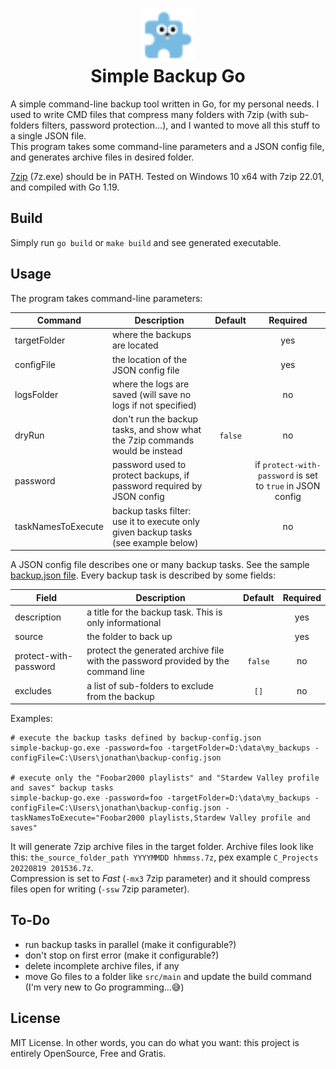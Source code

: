 <h1 align="center">
    <a href="https://plugins.jetbrains.com/plugin/11058-extra-icons">
      <img src="./media/go.svg" width="84" height="84" alt="logo"/>
    </a><br/>
    Simple Backup Go
</h1>

A simple command-line backup tool written in Go, for my personal needs. I used to write CMD files that compress many folders with 7zip (with sub-folders filters, password protection...), and I wanted to move all this stuff to a single JSON file.    
This program takes some command-line parameters and a JSON config file, and generates archive files in desired folder.

[7zip](https://www.7-zip.org/) (7z.exe) should be in PATH. Tested on Windows 10 x64 with 7zip 22.01, and compiled with Go 1.19.

## Build

Simply run `go build` or `make build` and see generated executable.

## Usage

The program takes command-line parameters:

| Command            | Description                                                                        | Default |                          Required                          |
|--------------------|------------------------------------------------------------------------------------|:-------:|:----------------------------------------------------------:|
| targetFolder       | where the backups are located                                                      |         |                            yes                             |
| configFile         | the location of the JSON config file                                               |         |                            yes                             |
| logsFolder         | where the logs are saved (will save no logs if not specified)                      |         |                             no                             |
| dryRun             | don't run the backup tasks, and show what the 7zip commands would be instead       | `false` |                             no                             |
| password           | password used to protect backups, if password required by JSON config              |         | if `protect-with-password` is set to `true` in JSON config |
| taskNamesToExecute | backup tasks filter: use it to execute only given backup tasks (see example below) |         |                             no                             |

A JSON config file describes one or many backup tasks. See the sample [backup.json file](./sample/backup.json). Every backup task is described by some fields:

| Field                 | Description                                                                       | Default | Required |
|-----------------------|-----------------------------------------------------------------------------------|:-------:|:--------:|
| description           | a title for the backup task. This is only informational                           |         |   yes    |
| source                | the folder to back up                                                             |         |   yes    |
| protect-with-password | protect the generated archive file with the password provided by the command line | `false` |    no    |
| excludes              | a list of sub-folders to exclude from the backup                                  |  `[]`   |    no    |

Examples: 

```shell
# execute the backup tasks defined by backup-config.json
simple-backup-go.exe -password=foo -targetFolder=D:\data\my_backups -configFile=C:\Users\jonathan\backup-config.json

# execute only the "Foobar2000 playlists" and "Stardew Valley profile and saves" backup tasks
simple-backup-go.exe -password=foo -targetFolder=D:\data\my_backups -configFile=C:\Users\jonathan\backup-config.json -taskNamesToExecute="Foobar2000 playlists,Stardew Valley profile and saves"
```

It will generate 7zip archive files in the target folder. Archive files look like this: `the_source_folder_path YYYYMMDD hhmmss.7z`, pex example `C_Projects 20220819 201536.7z`.  
Compression is set to _Fast_ (`-mx3` 7zip parameter) and it should compress files open for writing (`-ssw` 7zip parameter).

## To-Do

* run backup tasks in parallel (make it configurable?)
* don't stop on first error (make it configurable?)
* delete incomplete archive files, if any
* move Go files to a folder like `src/main` and update the build command (I'm very new to Go programming...😅)

## License

MIT License. In other words, you can do what you want: this project is entirely OpenSource, Free and Gratis.  
